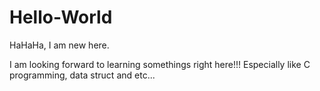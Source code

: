 # Hello-World
HaHaHa, I am new here.

I am looking forward to learning somethings right here!!! Especially like C programming, data struct and etc...

